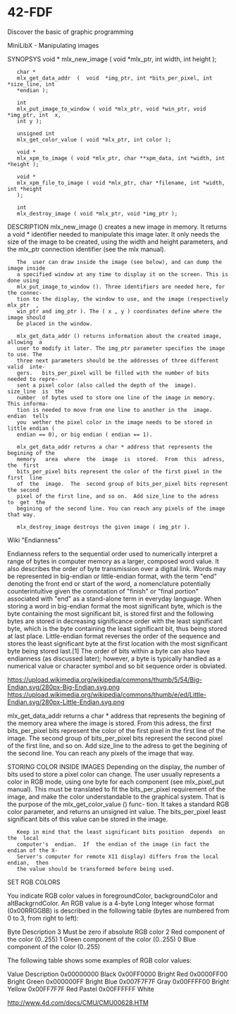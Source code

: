 # 42-FDF
Discover the basic of graphic programming

MiniLibX - Manipulating images

SYNOPSYS
       void *
       mlx_new_image ( void *mlx_ptr, int width, int height );

       char *
       mlx_get_data_addr  (  void  *img_ptr, int *bits_per_pixel, int *size_line, int
       *endian );

       int
       mlx_put_image_to_window ( void *mlx_ptr, void *win_ptr, void *img_ptr, int  x,
       int y );

       unsigned int
       mlx_get_color_value ( void *mlx_ptr, int color );

       void *
       mlx_xpm_to_image ( void *mlx_ptr, char **xpm_data, int *width, int *height );

       void *
       mlx_xpm_file_to_image ( void *mlx_ptr, char *filename, int *width, int *height
       );

       int
       mlx_destroy_image ( void *mlx_ptr, void *img_ptr );

DESCRIPTION
       mlx_new_image () creates a new image in memory. It returns a void * identifier
       needed  to manipulate this image later. It only needs the size of the image to
       be created, using the width and height parameters, and the mlx_ptr  connection
       identifier (see the mlx manual).

       The  user can draw inside the image (see below), and can dump the image inside
       a specified window at any time to display it on the screen. This is done using
       mlx_put_image_to_window (). Three identifiers are needed here, for the connec-
       tion to the display, the window to use, and the image (respectively mlx_ptr  ,
       win_ptr and img_ptr ). The ( x , y ) coordinates define where the image should
       be placed in the window.

       mlx_get_data_addr () returns information about the created image,  allowing  a
       user to modify it later. The img_ptr parameter specifies the image to use. The
       three next parameters should be the addresses of three different  valid  inte-
       gers.   bits_per_pixel will be filled with the number of bits needed to repre-
       sent a pixel color (also called the depth of the  image).   size_line  is  the
       number  of bytes used to store one line of the image in memory.  This informa-
       tion is needed to move from one line to another in the  image.   endian  tells
       you  wether the pixel color in the image needs to be stored in little endian (
       endian == 0), or big endian ( endian == 1).

       mlx_get_data_addr returns a char * address that represents the begining of the
       memory   area  where  the  image  is  stored.  From  this  adress,  the  first
       bits_per_pixel bits represent the color of the first pixel in the  first  line
       of  the  image.  The  second group of bits_per_pixel bits represent the second
       pixel of the first line, and so on.  Add size_line to the adress  to  get  the
       begining of the second line. You can reach any pixels of the image that way.

       mlx_destroy_image destroys the given image ( img_ptr ).

Wiki "Endianness"

Endianness refers to the sequential order used to numerically interpret a range of bytes in computer memory as a larger, composed word value. It also describes the order of byte transmission over a digital link. Words may be represented in big-endian or little-endian format, with the term "end" denoting the front end or start of the word, a nomenclature potentially counterintuitive given the connotation of "finish" or "final portion" associated with "end" as a stand-alone term in everyday language. When storing a word in big-endian format the most significant byte, which is the byte containing the most significant bit, is stored first and the following bytes are stored in decreasing significance order with the least significant byte, which is the byte containing the least significant bit, thus being stored at last place. Little-endian format reverses the order of the sequence and stores the least significant byte at the first location with the most significant byte being stored last.[1] The order of bits within a byte can also have endianness (as discussed later); however, a byte is typically handled as a numerical value or character symbol and so bit sequence order is obviated.

https://upload.wikimedia.org/wikipedia/commons/thumb/5/54/Big-Endian.svg/280px-Big-Endian.svg.png
https://upload.wikimedia.org/wikipedia/commons/thumb/e/ed/Little-Endian.svg/280px-Little-Endian.svg.png

mlx_get_data_addr returns a char * address that represents the begining of the
memory   area  where  the  image  is  stored.  From  this  adress,  the  first
bits_per_pixel bits represent the color of the first pixel in the  first  line
of  the  image.  The  second group of bits_per_pixel bits represent the second
pixel of the first line, and so on.  Add size_line to the adress  to  get  the
begining of the second line. You can reach any pixels of the image that way.

STORING COLOR INSIDE IMAGES
       Depending  on  the display, the number of bits used to store a pixel color can
       change. The user usually represents a color in RGB mode, using  one  byte  for
       each  component (see mlx_pixel_put manual). This must be translated to fit the
       bits_per_pixel requirement of the image, and make the color understandable  to
       the graphical system.  That is the purpose of the mlx_get_color_value () func-
       tion. It takes a standard RGB color parameter, and  returns  an  unsigned  int
       value.   The bits_per_pixel least significant bits of this value can be stored
       in the image.

       Keep in mind that the least significant bits position  depends  on  the  local
       computer's  endian.  If  the endian of the image (in fact the endian of the X-
       Server's computer for remote X11 display) differs from the local endian,  then
       the value should be transformed before being used.
       
SET RGB COLORS

You indicate RGB color values in foregroundColor, backgroundColor and altBackgrndColor. An RGB value is a 4-byte Long Integer whose format (0x00RRGGBB) is described in the following table (bytes are numbered from 0 to 3, from right to left):

Byte	Description
3	Must be zero if absolute RGB color
2	Red component of the color (0..255)
1	Green component of the color (0..255)
0	Blue component of the color (0..255)


The following table shows some examples of RGB color values:

Value	Description
0x00000000	Black
0x00FF0000	Bright Red
0x0000FF00	Bright Green
0x000000FF	Bright Blue
0x007F7F7F	Gray
0x00FFFF00	Bright Yellow
0x00FF7F7F	Red Pastel
0x00FFFFFF	White

http://www.4d.com/docs/CMU/CMU00628.HTM
